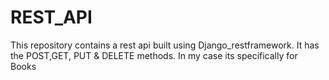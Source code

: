 # REST_API
This repository contains a rest api built using Django_restframework. It has the POST,GET, PUT &amp; DELETE methods. In my case its specifically for Books 
